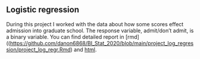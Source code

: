 ## Logistic regression

During this project I worked with the data about how some scores effect admission into graduate school. The response variable, admit/don’t admit, is a binary variable.
You can find detailed report in [rmd]((https://github.com/danon6868/BI_Stat_2020/blob/main/project_log_regression/project_log_regr.Rmd) and [html](https://danon6868.github.io/BI_Stat_2020/project_log_regr.html).
